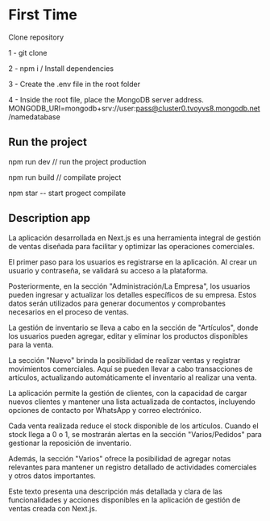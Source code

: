 # First Time


Clone repository

1 - git clone

2 - npm i / Install dependencies

3 - Create the .env file in the root folder

4 - Inside the root file, place the MongoDB server address. MONGODB_URI=mongodb+srv://user:pass@cluster0.tvoyvs8.mongodb.net/namedatabase


## Run the project

npm run dev // run the project production

npm run build // compilate project

npm star -- start progect compilate

## Description app

La aplicación desarrollada en Next.js es una herramienta integral de gestión de ventas diseñada para facilitar y optimizar las operaciones comerciales.

El primer paso para los usuarios es registrarse en la aplicación. Al crear un usuario y contraseña, se validará su acceso a la plataforma.

Posteriormente, en la sección "Administración/La Empresa", los usuarios pueden ingresar y actualizar los detalles específicos de su empresa. Estos datos serán utilizados para generar documentos y comprobantes necesarios en el proceso de ventas.

La gestión de inventario se lleva a cabo en la sección de "Artículos", donde los usuarios pueden agregar, editar y eliminar los productos disponibles para la venta.

La sección "Nuevo" brinda la posibilidad de realizar ventas y registrar movimientos comerciales. Aquí se pueden llevar a cabo transacciones de artículos, actualizando automáticamente el inventario al realizar una venta.

La aplicación permite la gestión de clientes, con la capacidad de cargar nuevos clientes y mantener una lista actualizada de contactos, incluyendo opciones de contacto por WhatsApp y correo electrónico.

Cada venta realizada reduce el stock disponible de los artículos. Cuando el stock llega a 0 o 1, se mostrarán alertas en la sección "Varios/Pedidos" para gestionar la reposición de inventario.

Además, la sección "Varios" ofrece la posibilidad de agregar notas relevantes para mantener un registro detallado de actividades comerciales y otros datos importantes.

Este texto presenta una descripción más detallada y clara de las funcionalidades y acciones disponibles en la aplicación de gestión de ventas creada con Next.js.